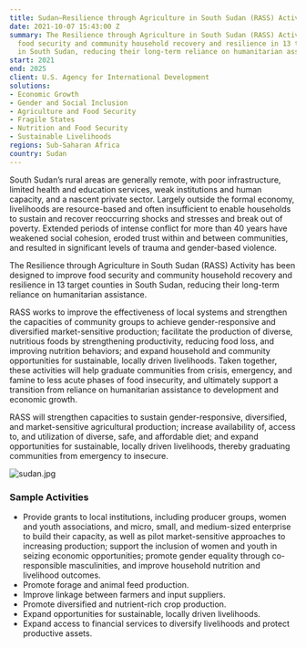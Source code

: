 ```yaml
---
title: Sudan—Resilience through Agriculture in South Sudan (RASS) Activity
date: 2021-10-07 15:43:00 Z
summary: The Resilience through Agriculture in South Sudan (RASS) Activity improves
  food security and community household recovery and resilience in 13 target counties
  in South Sudan, reducing their long-term reliance on humanitarian assistance.
start: 2021
end: 2025
client: U.S. Agency for International Development
solutions:
- Economic Growth
- Gender and Social Inclusion
- Agriculture and Food Security
- Fragile States
- Nutrition and Food Security
- Sustainable Livelihoods
regions: Sub-Saharan Africa
country: Sudan
---
```


South Sudan’s rural areas are generally remote, with poor infrastructure, limited health and education services, weak institutions and human capacity, and a nascent private sector. Largely outside the formal economy, livelihoods are resource-based and often insufficient to enable households to sustain and recover reoccurring shocks and stresses and break out of poverty. Extended periods of intense conflict for more than 40 years have weakened social cohesion, eroded trust within and between communities, and resulted in significant levels of trauma and gender-based violence. 

The Resilience through Agriculture in South Sudan (RASS) Activity has been designed to improve food security and community household recovery and resilience in 13 target counties in South Sudan, reducing their long-term reliance on humanitarian assistance.
 
RASS works to improve the effectiveness of local systems and strengthen the capacities of community groups to achieve gender-responsive and diversified market-sensitive production; facilitate the production of diverse, nutritious foods by strengthening productivity, reducing food loss, and improving nutrition behaviors; and expand household and community opportunities for sustainable, locally driven livelihoods. Taken together, these activities will help graduate communities from crisis, emergency, and famine to less acute phases of food insecurity, and ultimately support a transition from reliance on humanitarian assistance to development and economic growth. 

RASS will strengthen capacities to sustain gender-responsive, diversified, and market-sensitive agricultural production; increase availability of, access to, and utilization of diverse, safe, and affordable diet; and expand opportunities for sustainable, locally driven livelihoods, thereby graduating communities from emergency to insecure. 

![sudan.jpg](/uploads/sudan.jpg)
  
### Sample Activities

* Provide grants to local institutions, including producer groups, women and youth associations, and micro, small, and medium-sized enterprise to build their capacity, as well as pilot market-sensitive approaches to increasing production; support the inclusion of women and youth in seizing economic opportunities; promote gender equality through co-responsible masculinities, and improve household nutrition and livelihood outcomes. 
* Promote forage and animal feed production.
* Improve linkage between farmers and input suppliers. 
* Promote diversified and nutrient-rich crop production. 
* Expand opportunities for sustainable, locally driven livelihoods. 
* Expand access to financial services to diversify livelihoods and protect productive assets. 
